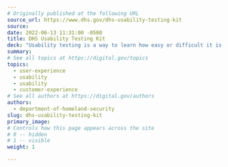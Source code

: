 ```yaml
---
# Originally published at the following URL
source_url: https://www.dhs.gov/dhs-usability-testing-kit
source: 
date: 2022-06-13 11:31:00 -0500
title: DHS Usability Testing Kit
deck: "Usability testing is a way to learn how easy or difficult it is for people to use something by observing them actually using it. The resources provided in this kit can help you systematize the process, produce reliable findings, and generally expand your ability to test service materials (i.e., paper and digital forms, mobile applications, web pages, etc.) thoroughly with real users — before you launch them out into the world."
summary: 
# See all topics at https://digital.gov/topics
topics:
  - user-experience
  - usability
  - usability
  - customer-experience
# See all authors at https://digital.gov/authors
authors:
  - department-of-homeland-security
slug: dhs-usability-testing-kit
primary_image: 
# Controls how this page appears across the site
# 0 -- hidden
# 1 -- visible
weight: 1

---
```

